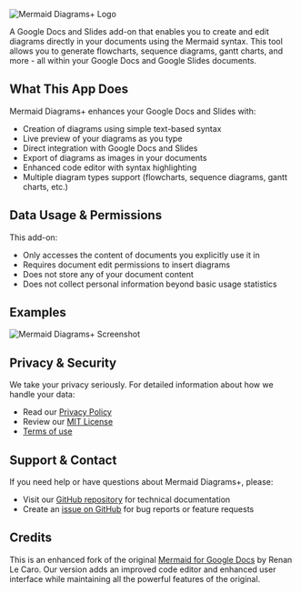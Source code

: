 ![Mermaid Diagrams+ Logo](logo.svg)

A Google Docs and Slides add-on that enables you to create and edit diagrams directly in your documents using the
Mermaid syntax. This  tool allows you to generate flowcharts, sequence diagrams, gantt charts, and more - all within 
your Google Docs and Google Slides documents.

## What This App Does

Mermaid Diagrams+ enhances your Google Docs and Slides with:

- Creation of diagrams using simple text-based syntax
- Live preview of your diagrams as you type
- Direct integration with Google Docs and Slides
- Export of diagrams as images in your documents
- Enhanced code editor with syntax highlighting
- Multiple diagram types support (flowcharts, sequence diagrams, gantt charts, etc.)

## Data Usage & Permissions

This add-on:

- Only accesses the content of documents you explicitly use it in
- Requires document edit permissions to insert diagrams
- Does not store any of your document content
- Does not collect personal information beyond basic usage statistics

## Examples

![Mermaid Diagrams+ Screenshot](screenshot.png)

## Privacy & Security

We take your privacy seriously. For detailed information about how we handle your data:

- Read our [Privacy Policy](PRIVACY_POLICY.md)
- Review our [MIT License](LICENSE.md)
- [Terms of use](TOS.md)

## Support & Contact

If you need help or have questions about Mermaid Diagrams+, please:

- Visit our [GitHub repository](https://github.com/AlmogBaku/mermaid-gdocs-plus/) for technical documentation
- Create an [issue on GitHub](https://github.com/AlmogBaku/mermaid-gdocs-plus/issues) for bug reports or feature requests

## Credits

This is an enhanced fork of the original [Mermaid for Google Docs](https://github.com/renanlecaro/mermaid-gdocs/) by
Renan Le Caro. Our version adds an improved code editor and enhanced user interface while maintaining all the powerful
features of the original.